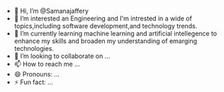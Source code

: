 - 👋 Hi, I’m @Samanajaffery
- 👀 I’m interested an Engineering and I'm intrested in a wide of topics,including software development,and technology trends.
- 🌱 I’m currently learning machine learning and artificial intellegence to enhance my skills and broaden my understanding of emarging technologies.
- 💞️ I’m looking to collaborate on ...
- 📫 How to reach me ...
- 😄 Pronouns: ...
- ⚡ Fun fact: ...

<!---
Samanajaffery/Samanajaffery is a ✨ special ✨ repository because its `README.md` (this file) appears on your GitHub profile.
You can click the Preview link to take a look at your changes.
--->
